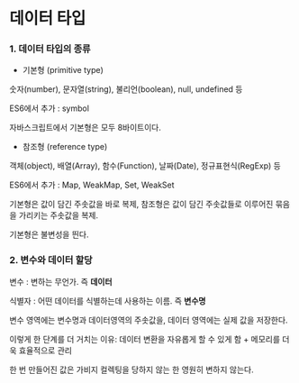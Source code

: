 # 데이터 타입

### 1. 데이터 타입의 종류

- 기본형 (primitive type)

숫자(number), 문자열(string), 불리언(boolean), null, undefined 등

ES6에서 추가 : symbol



자바스크립트에서 기본형은 모두 8바이트이다.



- 참조형 (reference type)

객체(object), 배열(Array), 함수(Function), 날짜(Date), 정규표현식(RegExp) 등

ES6에서 추가 : Map, WeakMap, Set, WeakSet



기본형은 값이 담긴 주솟값을 바로 복제, 참조형은 값이 담긴 주솟값들로 이루어진 묶음을 가리키는 주솟값을 복제.

기본형은 불변성을 띈다.



### 2. 변수와 데이터 할당

변수 : 변하는 무언가. 즉 **데이터**

식별자 : 어떤 데이터를 식별하는데 사용하는 이름. 즉 **변수명**



변수 영역에는 변수명과 데이터영역의 주솟값을, 데이터 영역에는 실제 값을 저장한다.

이렇게 한 단계를 더 거치는 이유: 데이터 변환을 자유롭게 할 수 있게 함 + 메모리를 더욱 효율적으로 관리



한 번 만들어진 값은 가비지 컬렉팅을 당하지 않는 한 영원히 변하지 않는다.







